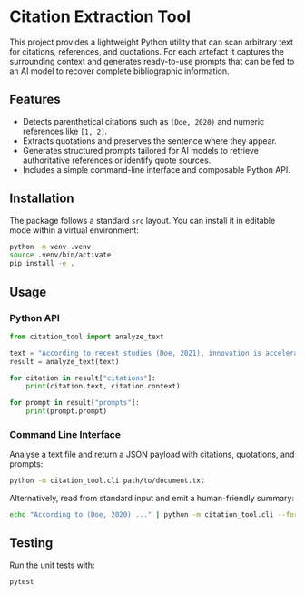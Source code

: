 # Citation Extraction Tool

This project provides a lightweight Python utility that can scan arbitrary text for
citations, references, and quotations. For each artefact it captures the
surrounding context and generates ready-to-use prompts that can be fed to an AI
model to recover complete bibliographic information.

## Features

- Detects parenthetical citations such as `(Doe, 2020)` and numeric references
  like `[1, 2]`.
- Extracts quotations and preserves the sentence where they appear.
- Generates structured prompts tailored for AI models to retrieve authoritative
  references or identify quote sources.
- Includes a simple command-line interface and composable Python API.

## Installation

The package follows a standard `src` layout. You can install it in editable mode
within a virtual environment:

```bash
python -m venv .venv
source .venv/bin/activate
pip install -e .
```

## Usage

### Python API

```python
from citation_tool import analyze_text

text = "According to recent studies (Doe, 2021), innovation is accelerating."
result = analyze_text(text)

for citation in result["citations"]:
    print(citation.text, citation.context)

for prompt in result["prompts"]:
    print(prompt.prompt)
```

### Command Line Interface

Analyse a text file and return a JSON payload with citations, quotations, and
prompts:

```bash
python -m citation_tool.cli path/to/document.txt
```

Alternatively, read from standard input and emit a human-friendly summary:

```bash
echo "According to (Doe, 2020) ..." | python -m citation_tool.cli --format text
```

## Testing

Run the unit tests with:

```bash
pytest
```
